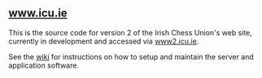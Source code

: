 ## www.icu.ie

This is the source code for version 2 of the Irish Chess Union's web site, currently in development and accessed via [www2.icu.ie](http://www2.icu.ie).

See the [wiki](https://github.com/sanichi/icu_www_app/wiki) for instructions on how to setup and maintain the server and application software.
